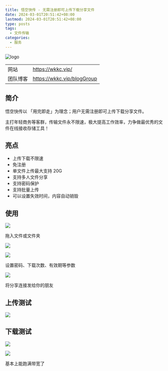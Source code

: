 ```yaml
---
title: 悟空快传 - 无需注册即可上传下载分享文件
date: 2024-03-01T20:51:42+08:00
lastmod: 2024-03-01T20:51:42+08:00
type: posts
tags:
  - 文件传输
categories:
  - 服务
---
```


![logo](./logo.png)

|          |                              |
| -------- | ---------------------------- |
| 网站     | <https://wkkc.vip/>          |
| 团队博客 | <https://wkkc.vip/blogGroup> |

## 简介

悟空快传以 「用完即走」为理念；用户无需注册即可上传下载分享文件。

主打年轻商务等客群，传输文件永不限速，极大提高工作效率，力争做最优秀的文件在线接收存储工具！

## 亮点

- 上传下载不限速
- 免注册
- 单文件上传最大支持 20G
- 支持多人文件分享
- 支持密码保护
- 支持批量上传
- 可以设置失效时间，内容自动销毁

## 使用

![](./01.png)

拖入文件或文件夹

![](02.png)

![](03.png)

设置密码、下载次数、有效期等参数

![](04.png)

将分享连接发给你的朋友

## 上传测试

![](06.png)

## 下载测试

![](07.png)

![](05.png)

基本上能跑满带宽了
